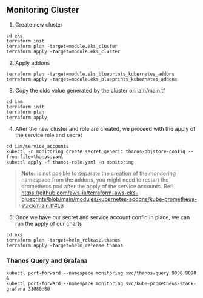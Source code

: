 ## Monitoring Cluster
1. Create new cluster
```
cd eks
terraform init
terraform plan -target=module.eks_cluster
terraform apply -target=module.eks_cluster
```
2. Apply addons
```
terraform plan -target=module.eks_blueprints_kubernetes_addons
terraform apply -target=module.eks_blueprints_kubernetes_addons
```
3. Copy the oidc value generated by the cluster on iam/main.tf
```
cd iam
terraform init
terraform plan
terraform apply
```
4. After the new cluster and role are created, we proceed with the apply of the service role and secret
```
cd iam/service_accounts
kubectl -n monitoring create secret generic thanos-objstore-config --from-file=thanos.yaml
kubectl apply -f thanos-role.yaml -n monitoring
```

> **Note:** is not posible to separate the creation of the *monitoring* namespace from the addons, you might need to restart the prometheus pod after the apply of the service accounts. Ref: https://github.com/aws-ia/terraform-aws-eks-blueprints/blob/main/modules/kubernetes-addons/kube-prometheus-stack/main.tf#L6

5. Once we have our secret and service account config in place, we can run the apply of our charts
```
cd eks
terraform plan -target=helm_release.thanos
terraform apply -target=helm_release.thanos
```

### Thanos Query and Grafana
```
kubectl port-forward --namespace monitoring svc/thanos-query 9090:9090 & 
kubectl port-forward --namespace monitoring svc/kube-prometheus-stack-grafana 31080:80
```
    
